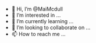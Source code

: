 - 👋 Hi, I’m @MaiMcdull
- 👀 I’m interested in ...
- 🌱 I’m currently learning ...
- 💞️ I’m looking to collaborate on ...
- 📫 How to reach me ...

<!---
MaiMcdull/MaiMcdull is a ✨ special ✨ repository because its `README.md` (this file) appears on your GitHub profile.
You can click the Preview link to take a look at your changes.
--->
